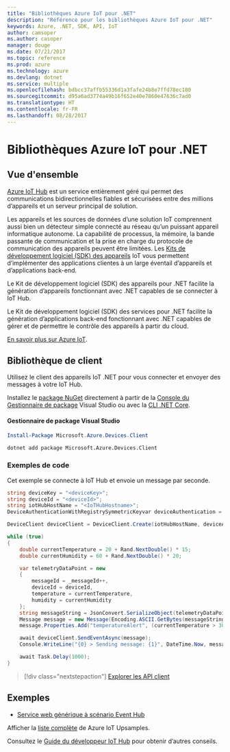 ```yaml
---
title: "Bibliothèques Azure IoT pour .NET"
description: "Référence pour les bibliothèques Azure IoT pour .NET"
keywords: Azure, .NET, SDK, API, IoT
author: camsoper
ms.author: casoper
manager: douge
ms.date: 07/21/2017
ms.topic: reference
ms.prod: azure
ms.technology: azure
ms.devlang: dotnet
ms.service: multiple
ms.openlocfilehash: bdbcc37affb55336d1a3fafe24b8e7ffd78ec180
ms.sourcegitcommit: d95a6ad3774a49b16f652e40e7860e47636c7ad0
ms.translationtype: HT
ms.contentlocale: fr-FR
ms.lasthandoff: 08/28/2017
---
```

# <a name="azure-iot-libraries-for-net"></a>Bibliothèques Azure IoT pour .NET

## <a name="overview"></a>Vue d'ensemble

[Azure IoT Hub](https://azure.microsoft.com/services/iot-hub/) est un service entièrement géré qui permet des communications bidirectionnelles fiables et sécurisées entre des millions d’appareils et un serveur principal de solution.

Les appareils et les sources de données d’une solution IoT comprennent aussi bien un détecteur simple connecté au réseau qu’un puissant appareil informatique autonome. La capabilité de processus, la mémoire, la bande passante de communication et la prise en charge du protocole de communication des appareils peuvent être limitées. Les [Kits de développement logiciel (SDK) des appareils](https://docs.microsoft.com/azure/iot-hub/iot-hub-devguide-sdks) IoT vous permettent d’implémenter des applications clientes à un large éventail d’appareils et d’applications back-end.

Le Kit de développement logiciel (SDK) des appareils pour .NET facilite la génération d’appareils fonctionnant avec .NET capables de se connecter à IoT Hub.

Le Kit de développement logiciel (SDK) des services pour .NET facilite la génération d’applications back-end fonctionnant avec .NET capables de gérer et de permettre le contrôle des appareils à partir du cloud.

[En savoir plus sur Azure IoT](https://docs.microsoft.com/azure/iot-hub/).


## <a name="client-library"></a>Bibliothèque de client

Utilisez le client des appareils IoT .NET pour vous connecter et envoyer des messages à votre IoT Hub.

Installez le [package NuGet]( https://www.nuget.org/packages/Microsoft.Azure.Devices.Client) directement à partir de la [Console du Gestionnaire de package][PackageManager] Visual Studio ou avec la [CLI .NET Core][DotNetCLI].

#### <a name="visual-studio-package-manager"></a>Gestionnaire de package Visual Studio

```powershell
Install-Package Microsoft.Azure.Devices.Client
```

```bash
dotnet add package Microsoft.Azure.Devices.Client
```
### <a name="code-examples"></a>Exemples de code 

Cet exemple se connecte à IoT Hub et envoie un message par seconde.

```csharp
string deviceKey = "<deviceKey>";
string deviceId = "<deviceId>";
string iotHubHostName = "<IoTHubHostname>";
DeviceAuthenticationWithRegistrySymmetricKeyvar deviceAuthentication = new DeviceAuthenticationWithRegistrySymmetricKey(deviceId, deviceKey);

DeviceClient deviceClient = DeviceClient.Create(iotHubHostName, deviceAuthentication, TransportType.Mqtt);

while (true)
{
    double currentTemperature = 20 + Rand.NextDouble() * 15;
    double currentHumidity = 60 + Rand.NextDouble() * 20;

    var telemetryDataPoint = new
    {
        messageId = _messageId++,
        deviceId = deviceId,
        temperature = currentTemperature,
        humidity = currentHumidity
    };
    string messageString = JsonConvert.SerializeObject(telemetryDataPoint);
    Message message = new Message(Encoding.ASCII.GetBytes(messageString));
    message.Properties.Add("temperatureAlert", (currentTemperature > 30) ? "true" : "false");

    await deviceClient.SendEventAsync(message);
    Console.WriteLine("{0} > Sending message: {1}", DateTime.Now, messageString);

    await Task.Delay(1000);
}
```


> [!div class="nextstepaction"]
> [Explorer les API client](/dotnet/api/overview/azure/iot/client)

## <a name="samples"></a>Exemples

- [Service web générique à scénario Event Hub](https://azure.microsoft.com/resources/samples/event-hubs-dotnet-importfromweb/)

Afficher la [liste complète](https://azure.microsoft.com/resources/samples/?platform=dotnet&service=iot-hub) de Azure IoT Upsamples.

Consultez le [Guide du développeur IoT Hub](https://docs.microsoft.com/azure/iot-hub/iot-hub-devguide) pour obtenir d’autres conseils.

[PackageManager]: https://docs.microsoft.com/nuget/tools/package-manager-console
[DotNetCLI]: https://docs.microsoft.com/dotnet/core/tools/dotnet-add-package
